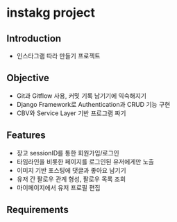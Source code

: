 # instakg project

## Introduction
- 인스타그램 따라 만들기 프로젝트

## Objective
- Git과 Gitflow 사용, 커밋 기록 남기기에 익숙해지기
- Django Framework로 Authentication과 CRUD 기능 구현
- CBV와 Service Layer 기반 프로그램 짜기

## Features
- 장고 sessionID를 통한 회원가입/로그인
- 타임라인을 비롯한 페이지를 로그인된 유저에게만 노출
- 이미지 기반 포스팅에 댓글과 좋아요 남기기
- 유저 간 팔로우 관계 형성, 팔로우 목록 조회
- 마이페이지에서 유저 프로필 편집

## Requirements


